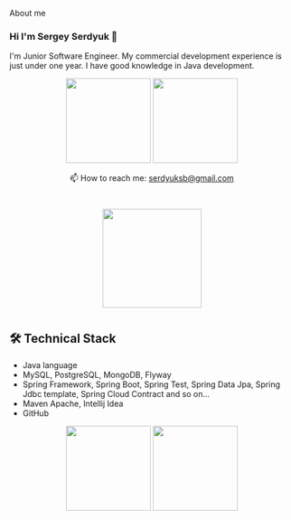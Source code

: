 About me
### Hi I'm Sergey Serdyuk 👋

I'm Junior Software Engineer. My commercial development experience is just under one year. I have good knowledge in Java development. 
<p align='center'>
   <a href="https://github-readme-stats.vercel.app/api?username=serdyuksb1982&show_icons=true&count_private=true"><img
           height=150
           src="https://github-readme-stats.vercel.app/api?username=serdyuksb1982&show_icons=true&count_private=true"/></a>
   <a href="https://github.com/serdyuksb1982/serdyuksb1982/edit/serdyuksb1982/a/github-readme-stats"><img height=150
                                                                  src="https://github-readme-stats.vercel.app/api/top-langs/?username=serdyuksb1982&layout=compact"/></a>
</p>


<p align='center'>
   📫 How to reach me: <a href='mailto:serdyuksb@gmail.com'>serdyuksb@gmail.com</a>
</p>

<div align="center" style="margin: 40px 0">
   <a href="https://github.com/serdyuksb1982/serdyuksb1982/edit/serdyuksb1982/a/github-profile-views-counter">
       <img width="175px" src="https://serdyuksb.com/ghpvc/?username=romankh3&color=DE002D">
   </a>
</div>

## 🛠 Technical Stack
*   Java language
*   MySQL, PostgreSQL, MongoDB, Flyway
*   Spring Framework, Spring Boot, Spring Test, Spring Data Jpa, Spring Jdbc template, Spring Cloud Contract and so on...
*   Maven Apache, Intellij Idea
*   GitHub

<p align='center'>
   <a href="https://github-readme-stats.vercel.app/api?username=serdyuksb1982&show_icons=true&count_private=true">
       <img height=150 src="https://github-readme-stats.vercel.app/api?username=serdyuksb1982&show_icons=true&count_private=true"/></a>
   <a href="https://github.com/serdyuksb1982/github-readme-stats">
       <img height=150 src="https://github-readme-stats.vercel.app/api/top-langs/?username=serdyuksb1982&layout=compact"/></a>
</p>
